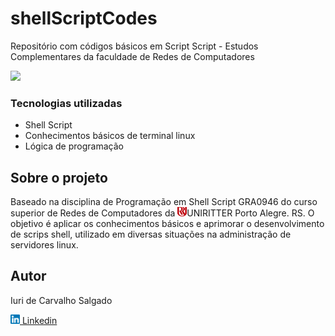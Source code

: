 # shellScriptCodes
Repositório com códigos básicos em Script Script - Estudos Complementares da faculdade de Redes de Computadores

<a href="https://github.com/icsalgado/shellScriptCodes/blob/master/LICENSE"><img src="https://img.shields.io/github/license/icsalgado/shellScriptCodes"/></a>

### Tecnologias utilizadas 
- Shell Script
- Conhecimentos básicos de terminal linux
- Lógica de programação

## Sobre o projeto
Baseado na disciplina de Programação em Shell Script GRA0946 do curso superior de Redes de Computadores da <img src="./assets/uniritterIcon.jpg" width=15px>UNIRITTER Porto Alegre. RS.
O objetivo é aplicar os conhecimentos básicos e aprimorar o desenvolvimento de scrips shell, utilizado em diversas situações na administração de servidores linux.

## Autor
<p>Iuri de Carvalho Salgado</p>

<a href="https://www.linkedin.com/in/icsalgado/"><img src="./assets/linkedinIcon.jpg" width=15px> Linkedin</a>

